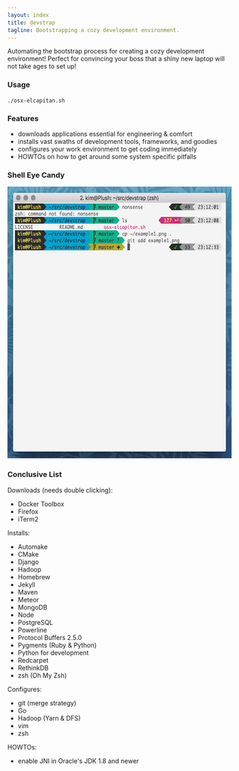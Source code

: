 ```yaml
---
layout: index
title: devstrap
tagline: Bootstrapping a cozy development environment.
---
```

Automating the bootstrap process for creating a cozy development environment! Perfect for convincing your boss that a shiny new laptop will not take ages to set up!

### Usage

    ./osx-elcapitan.sh

### Features

* downloads applications essential for engineering & comfort
* installs vast swaths of development tools, frameworks, and goodies
* configures your work environment to get coding immediately
* HOWTOs on how to get around some system specific pitfalls

### Shell Eye Candy

<div style="margin-left: auto; margin-right: auto;">
<img src="https://raw.githubusercontent.com/indiedotkim/devstrap/master/example1.png" width="600" height="610" />
</div>

### Conclusive List

Downloads (needs double clicking):

* Docker Toolbox
* Firefox
* iTerm2

Installs:

* Automake
* CMake
* Django
* Hadoop
* Homebrew
* Jekyll
* Maven
* Meteor
* MongoDB
* Node
* PostgreSQL
* Powerline
* Protocol Buffers 2.5.0
* Pygments (Ruby & Python)
* Python for development
* Redcarpet
* RethinkDB
* zsh (Oh My Zsh)

Configures:

* git (merge strategy)
* Go
* Hadoop (Yarn & DFS)
* vim
* zsh

HOWTOs:

* enable JNI in Oracle's JDK 1.8 and newer

